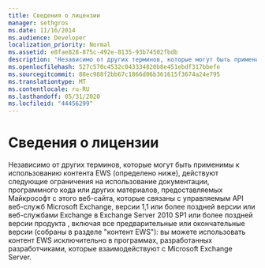 ```yaml
---
title: Сведения о лицензии
manager: sethgros
ms.date: 11/16/2014
ms.audience: Developer
localization_priority: Normal
ms.assetid: e8fae828-875c-492e-8135-93b74502fbdb
description: 'Независимо от других терминов, которые могут быть применимы к использованию контента EWS (определено ниже), действуют следующие ограничения на использование документации, программного кода или других материалов, предоставляемых Майкрософт с этого веб-сайта, которые связаны с управляемым API веб-служб Microsoft Exchange, версии 1,1 или более поздней версии или веб-службами Exchange в Exchange Server 2010 SP1 или более поздней версии продукта , включая все предварительные или окончательные версии (накопленные материалы EWS): вы можете использовать контент EWS только в программах, разработанных разработчиками, которые взаимодействуют с Microsoft Exchange Server.'
ms.openlocfilehash: 527c570c4532c043334820b8e451ebdf317bbefe
ms.sourcegitcommit: 88ec988f2bb67c1866d06b361615f3674a24e795
ms.translationtype: MT
ms.contentlocale: ru-RU
ms.lasthandoff: 05/31/2020
ms.locfileid: "44456299"
---
```

# <a name="license-information"></a>Сведения о лицензии

Независимо от других терминов, которые могут быть применимы к использованию контента EWS (определено ниже), действуют следующие ограничения на использование документации, программного кода или других материалов, предоставляемых Майкрософт с этого веб-сайта, которые связаны с управляемым API веб-служб Microsoft Exchange, версии 1,1 или более поздней версии или веб-службами Exchange в Exchange Server 2010 SP1 или более поздней версии продукта , включая все предварительные или окончательные версии (собраны в разделе "контент EWS"): вы можете использовать контент EWS исключительно в программах, разработанных разработчиками, которые взаимодействуют с Microsoft Exchange Server.
  

